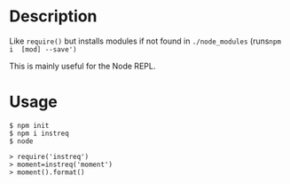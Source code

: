 # Description

Like `require()` but installs modules if not found in `./node_modules` (runs`npm i  [mod] --save')`

This is mainly useful for the Node REPL.

# Usage

```
$ npm init
$ npm i instreq
$ node

> require('instreq')
> moment=instreq('moment')
> moment().format()

```

